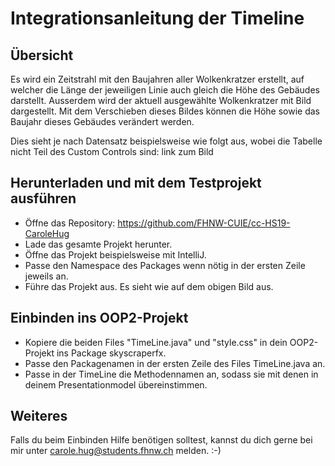 # Integrationsanleitung der Timeline

## Übersicht
Es wird ein Zeitstrahl mit den Baujahren aller Wolkenkratzer erstellt, auf welcher die Länge der jeweiligen Linie auch gleich die Höhe des Gebäudes darstellt.
Ausserdem wird der aktuell ausgewählte Wolkenkratzer mit Bild dargestellt. Mit dem Verschieben dieses Bildes können die Höhe sowie das Baujahr dieses Gebäudes verändert werden.

Dies sieht je nach Datensatz beispielsweise wie folgt aus, wobei die Tabelle nicht Teil des Custom Controls sind:
link zum Bild

## Herunterladen und mit dem Testprojekt ausführen
* Öffne das Repository: https://github.com/FHNW-CUIE/cc-HS19-CaroleHug
* Lade das gesamte Projekt herunter.
* Öffne das Projekt beispielsweise mit IntelliJ.
* Passe den Namespace des Packages wenn nötig in der ersten Zeile jeweils an.
* Führe das Projekt aus. Es sieht wie auf dem obigen Bild aus.

## Einbinden ins OOP2-Projekt
* Kopiere die beiden Files "TimeLine.java" und "style.css" in dein OOP2-Projekt ins Package skyscraperfx.
* Passe den Packagenamen in der ersten Zeile des Files TimeLine.java an.
* Passe in der TimeLine die Methodennamen an, sodass sie mit denen in deinem Presentationmodel übereinstimmen.

## Weiteres
Falls du beim Einbinden Hilfe benötigen solltest, kannst du dich gerne bei mir unter carole.hug@students.fhnw.ch melden. :-)
